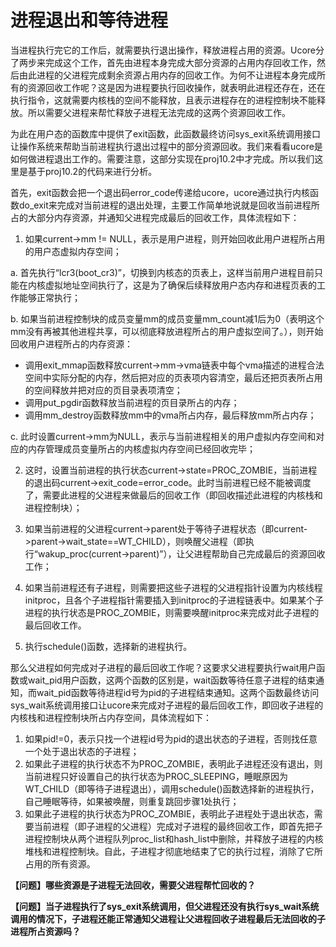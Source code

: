 # 进程退出和等待进程

当进程执行完它的工作后，就需要执行退出操作，释放进程占用的资源。Ucore分了两步来完成这个工作，首先由进程本身完成大部分资源的占用内存回收工作，然后由此进程的父进程完成剩余资源占用内存的回收工作。为何不让进程本身完成所有的资源回收工作呢？这是因为进程要执行回收操作，就表明此进程还存在，还在执行指令，这就需要内核栈的空间不能释放，且表示进程存在的进程控制块不能释放。所以需要父进程来帮忙释放子进程无法完成的这两个资源回收工作。

为此在用户态的函数库中提供了exit函数，此函数最终访问sys_exit系统调用接口让操作系统来帮助当前进程执行退出过程中的部分资源回收。我们来看看ucore是如何做进程退出工作的。需要注意，这部分实现在proj10.2中才完成。所以我们这里是基于proj10.2的代码来进行分析。

首先，exit函数会把一个退出码error_code传递给ucore，ucore通过执行内核函数do_exit来完成对当前进程的退出处理，主要工作简单地说就是回收当前进程所占的大部分内存资源，并通知父进程完成最后的回收工作，具体流程如下：

1. 如果current->mm != NULL，表示是用户进程，则开始回收此用户进程所占用的用户态虚拟内存空间；

 a. 首先执行“lcr3(boot_cr3)”，切换到内核态的页表上，这样当前用户进程目前只能在内核虚拟地址空间执行了，这是为了确保后续释放用户态内存和进程页表的工作能够正常执行；
    
 b. 如果当前进程控制块的成员变量mm的成员变量mm_count减1后为0（表明这个mm没有再被其他进程共享，可以彻底释放进程所占的用户虚拟空间了。），则开始回收用户进程所占的内存资源：
    
  * 调用exit_mmap函数释放current->mm->vma链表中每个vma描述的进程合法空间中实际分配的内存，然后把对应的页表项内容清空，最后还把页表所占用的空间释放并把对应的页目录表项清空；
  * 调用put_pgdir函数释放当前进程的页目录所占的内存；
  * 调用mm_destroy函数释放mm中的vma所占内存，最后释放mm所占内存；
  
 c. 此时设置current->mm为NULL，表示与当前进程相关的用户虚拟内存空间和对应的内存管理成员变量所占的内核虚拟内存空间已经回收完毕；
 
2. 这时，设置当前进程的执行状态current->state=PROC_ZOMBIE，当前进程的退出码current->exit_code=error_code。此时当前进程已经不能被调度了，需要此进程的父进程来做最后的回收工作（即回收描述此进程的内核栈和进程控制块）；

3. 如果当前进程的父进程current->parent处于等待子进程状态（即current->parent->wait_state==WT_CHILD），则唤醒父进程（即执行“wakup_proc(current->parent)”），让父进程帮助自己完成最后的资源回收工作；

4. 如果当前进程还有子进程，则需要把这些子进程的父进程指针设置为内核线程initproc，且各个子进程指针需要插入到initproc的子进程链表中。如果某个子进程的执行状态是PROC_ZOMBIE，则需要唤醒initproc来完成对此子进程的最后回收工作。

5. 执行schedule()函数，选择新的进程执行。

那么父进程如何完成对子进程的最后回收工作呢？这要求父进程要执行wait用户函数或wait_pid用户函数，这两个函数的区别是，wait函数等待任意子进程的结束通知，而wait_pid函数等待进程id号为pid的子进程结束通知。这两个函数最终访问sys_wait系统调用接口让ucore来完成对子进程的最后回收工作，即回收子进程的内核栈和进程控制块所占内存空间，具体流程如下：

1. 如果pid!=0，表示只找一个进程id号为pid的退出状态的子进程，否则找任意一个处于退出状态的子进程；
2. 如果此子进程的执行状态不为PROC_ZOMBIE，表明此子进程还没有退出，则当前进程只好设置自己的执行状态为PROC_SLEEPING，睡眠原因为WT_CHILD（即等待子进程退出），调用schedule()函数选择新的进程执行，自己睡眠等待，如果被唤醒，则重复跳回步骤1处执行；
3. 如果此子进程的执行状态为PROC_ZOMBIE，表明此子进程处于退出状态，需要当前进程（即子进程的父进程）完成对子进程的最终回收工作，即首先把子进程控制块从两个进程队列proc_list和hash_list中删除，并释放子进程的内核堆栈和进程控制块。自此，子进程才彻底地结束了它的执行过程，消除了它所占用的所有资源。

**【问题】哪些资源是子进程无法回收，需要父进程帮忙回收的？**

**【问题】当子进程执行了sys_exit系统调用，但父进程还没有执行sys_wait系统调用的情况下，子进程还能正常通知父进程让父进程回收子进程最后无法回收的子进程所占资源吗？**
